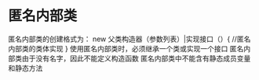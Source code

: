 # 匿名内部类
  匿名内部类的创建格式为： new 父类构造器（参数列表）|实现接口（）{  //匿名内部类的类体实现 }
  使用匿名内部类时，必须继承一个类或实现一个接口
  匿名内部类由于没有名字，因此不能定义构造函数
  匿名内部类中不能含有静态成员变量和静态方法
